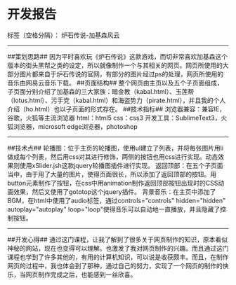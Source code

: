 # 开发报告

标签（空格分隔）： 炉石传说-加基森风云

---
##策划思路##
因为平时喜欢玩《炉石传说》这款游戏，而切非常喜欢加基森这个版本的街头黑帮之类的设定，所以就像制作一个与其相关的网页。网页所使用的大部分图片都来自于炉石传说的官网，有部分的图片经过ps的处理，网页所使用的音乐由网易云音乐下载。
##页面结构##
整个网页由主页以及五个子页面组成，子页面分别介绍了加基森的三大家族：暗金教（kabal.html）、玉莲帮（lotus.html）、污手党（kabal.html）和海盗势力（pirate.html），并且我的个人介绍（ho.html）也以子页面的形式存在。
##技术指标##
浏览器兼容：兼容IE，谷歌，火狐等主流浏览器
html：html5
css：css3
开发工具：SublimeText3，火狐浏览器，microsoft edge浏览器，photoshop

---
##技术点##
轮播图：位于主页的轮播图，使用ul建立了列表，并将每张图片用li做成每个列表，然后用css对其进行修饰，两侧的按钮也用css进行实现。动态效果则使用xSlider.jsh这款jquery轮播图插件进行实现。
返回顶部：在五个子页面当中，由于用了大量的图片，使得页面很长，所以添加了返回顶部的按钮。用button元素制作了按钮，在css中用animation制作返回顶部按钮出现时的CSS动画效果，然后又使用了gototop这个jquery插件。
背景音乐：在主页中添加了BGM，在html中使用了audio标签，通过controls="controls" hidden="hidden" autoplay="autoplay" loop="loop"使得音乐可以自动地一直播放，并且隐藏了控制按钮。

---
##开发心得##
通过这门课程，让我了解到了很多关于网页制作的知识，原本看似神秘的网站，现在也变得可以理解。也激发了我对网页制作的兴趣。而且通过这门课程也学到了许多其他的，有用的计算机知识，可以说是收获颇丰。而且，在制作网页的过程中，我也体会到了那种，通过自己的努力，实现了一个网页的制作的快乐，当网页制作完成之后，也能感到一丝欣喜。
